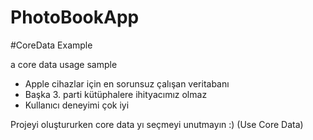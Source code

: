 # PhotoBookApp

#CoreData Example

a core data usage sample

- Apple cihazlar için en sorunsuz çalışan veritabanı
- Başka 3. parti kütüphalere ihityacımız olmaz
- Kullanıcı deneyimi çok iyi

Projeyi oluştururken core data yı seçmeyi unutmayın :)  (Use Core Data) 
